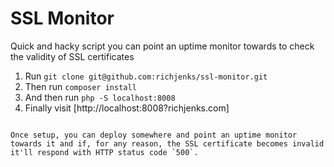# SSL Monitor

Quick and hacky script you can point an uptime monitor towards to check the validity of SSL certificates

1. Run `git clone git@github.com:richjenks/ssl-monitor.git`
1. Then run `composer install`
1. And then run `php -S localhost:8008`
1. Finally visit [http://localhost:8008?richjenks.com]
```

Once setup, you can deploy somewhere and point an uptime monitor towards it and if, for any reason, the SSL certificate becomes invalid it'll respond with HTTP status code `500`.
